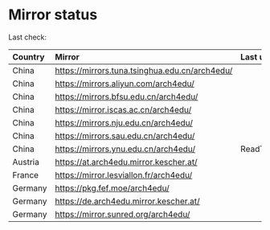 <script src="./time.js"></script>
# Mirror status
Last check: <script type="text/javascript">localize(1693242959.7221048);</script>

|Country|Mirror|Last update|
|:------|:-----|:----------|
|China|https://mirrors.tuna.tsinghua.edu.cn/arch4edu/|<script type="text/javascript">localize(1693204182);</script>|
|China|https://mirrors.aliyun.com/arch4edu/|<script type="text/javascript">localize(1693160815);</script>|
|China|https://mirrors.bfsu.edu.cn/arch4edu/|<script type="text/javascript">localize(1693204182);</script>|
|China|https://mirror.iscas.ac.cn/arch4edu/|<script type="text/javascript">localize(1693204182);</script>|
|China|https://mirrors.nju.edu.cn/arch4edu/|<script type="text/javascript">localize(1693160815);</script>|
|China|https://mirrors.sau.edu.cn/arch4edu/|<script type="text/javascript">localize(1693204182);</script>|
|China|https://mirrors.ynu.edu.cn/arch4edu/|ReadTimeout|
|Austria|https://at.arch4edu.mirror.kescher.at/|<script type="text/javascript">localize(1693204182);</script>|
|France|https://mirror.lesviallon.fr/arch4edu/|<script type="text/javascript">localize(1693204182);</script>|
|Germany|https://pkg.fef.moe/arch4edu/|<script type="text/javascript">localize(1693204182);</script>|
|Germany|https://de.arch4edu.mirror.kescher.at/|<script type="text/javascript">localize(1693204182);</script>|
|Germany|https://mirror.sunred.org/arch4edu/|<script type="text/javascript">localize(1693204182);</script>|

<script src="./tablefilter/tablefilter.js"></script>
<script src="./table.js"></script>